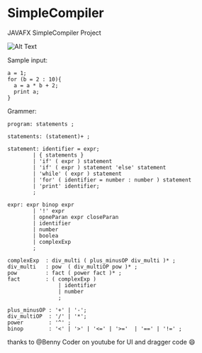 # SimpleCompiler
JAVAFX SimpleCompiler Project


![Alt Text](https://i.ibb.co/GvypqtG/screenshot.png)


Sample input:
```
a = 1;
for (b = 2 : 10){
  a = a * b + 2;
  print a;
}
```

Grammer:
```
program: statements ;

statements: (statement)+ ;

statement: identifier = expr;
        | { statements }
        | 'if' ( expr ) statement
        | 'if' ( expr ) statement 'else' statement
        | 'while' ( expr ) statement
        | 'for' ( identifier = number : number ) statement
        | 'print' identifier;
        ;
		
expr: expr binop expr
		| '!' expr
		| opneParan expr closeParan
		| identifier
		| number
		| boolea
		| complexExp
		; 

complexExp	: div_multi ( plus_minusOP div_multi )* ;
div_multi	: pow  ( div_multiOP pow )* ;
pow 		: fact ( power fact )* ;
fact		: ( complexExp )
				| identifier
				| number
				;

plus_minusOP : '+' | '-'; 
div_multiOP  : '/' | '*';
power		 : '^' ;
binop 		 : '<' | '>' | '<=' | '>='  | '==' | '!=' ;

```


thanks to @Benny Coder on youtube for UI and dragger code :smile:

